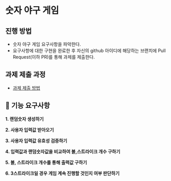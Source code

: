 # 숫자 야구 게임
## 진행 방법
* 숫자 야구 게임 요구사항을 파악한다.
* 요구사항에 대한 구현을 완료한 후 자신의 github 아이디에 해당하는 브랜치에 Pull Request(이하 PR)를 통해 과제를 제출한다.

## 과제 제출 과정
* [과제 제출 방법](https://github.com/next-step/nextstep-docs/tree/master/precourse)

## :rocket: __기능 요구사항__ 

__1. 랜덤숫자 생성하기__

__2. 사용자 입력값 받아오기__

__3. 사용자 입력값 유효성 검증하기__

__4. 입력값과 랜덤숫자값을 비교하여 볼,스트라이크 개수 구하기__

__5. 볼, 스트라이크 개수를 통해 출력값 구하기__

__6. 3스트라이크일 경우 게임 계속 진행할 것인지 여부 판단하기__
